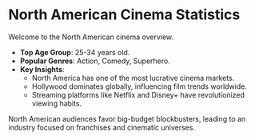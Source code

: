 # North American Cinema Statistics

Welcome to the North American cinema overview.

- **Top Age Group**: 25-34 years old.
- **Popular Genres**: Action, Comedy, Superhero.
- **Key Insights**:
  - North America has one of the most lucrative cinema markets.
  - Hollywood dominates globally, influencing film trends worldwide.
  - Streaming platforms like Netflix and Disney+ have revolutionized viewing habits.

North American audiences favor big-budget blockbusters, leading to an industry focused on franchises and cinematic universes.
